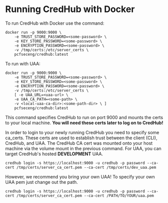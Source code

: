 # Running CredHub with Docker

To run CredHub with Docker use the command:

```
docker run -p 9000:9000 \
    -e TRUST_STORE_PASSWORD=<some-password> \
    -e KEY_STORE_PASSWORD=<some-password> \
    -e ENCRYPTION_PASSWORD=<some-password> \
    -v /tmp/certs:/etc/server_certs \
    pcfseceng/credhub:latest
```

To run with UAA:

```
docker run -p 9000:9000 \
    -e TRUST_STORE_PASSWORD=<some-password> \
    -e KEY_STORE_PASSWORD=<some-password> \
    -e ENCRYPTION_PASSWORD=<some-password> \
    -v /tmp/certs:/etc/server_certs \
    [ -e UAA_URL=<uaa-url> \
    -e UAA_CA_PATH=<some-path> \
    -v <local-uaa-ca-dir>:<some-path-dir> \ ]
    pcfseceng/credhub:latest
```

This command specifies CredHub to run on port 9000 and mounts the certs to your local machine. 
**You will need these certs later to log on to CredHub!**


In order to login to your newly running CredHub you need to specify some ca_certs. These certs are used to establish trust between the client (CLI), CredHub, and UAA. 
The CredHub CA cert was mounted onto your host machine via the volume mount in the previous command.
For UAA, you can target CredHub's hosted **DEVELOPMENT** UAA.

`credhub login -s https://localhost:9000 -u credhub -p password --ca-cert /tmp/certs/server_ca_cert.pem --ca-cert /tmp/certs/dev_uaa.pem`

However, we recommend you bring your own UAA! To specify your own UAA pem just change out the path.

`credhub login -s https://localhost:9000 -u credhub -p password --ca-cert /tmp/certs/server_ca_cert.pem --ca-cert /PATH/TO/YOUR/uaa.pem`
